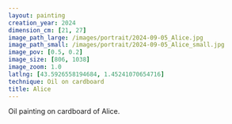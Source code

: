 ```yaml
---
layout: painting
creation_year: 2024
dimension_cm: [21, 27]
image_path_large: /images/portrait/2024-09-05_Alice.jpg
image_path_small: /images/portrait/2024-09-05_Alice_small.jpg
image_pov: [0.5, 0.2]
image_size: [806, 1038]
image_zoom: 1.0
latlng: [43.5926558194684, 1.45241070654716]
technique: Oil on cardboard
title: Alice
---
```


Oil painting on cardboard of Alice.
